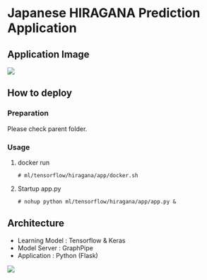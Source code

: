 # Japanese HIRAGANA Prediction Application


## Application Image

<img class="aligncenter size-full" src="https://drive.google.com/uc?export=view&id=1ff-ZQe95G--1t4MAL7l4EVcQR0nGanIV">


## How to deploy

### Preparation

Please check parent folder.

### Usage
1. docker run

   ```
   # ml/tensorflow/hiragana/app/docker.sh
   ```

1. Startup app.py

   ```
   # nohup python ml/tensorflow/hiragana/app/app.py &
   ```

   
## Architecture

- Learning Model : Tensorflow & Keras
- Model Server : GraphPipe
- Application : Python (Flask)

<img class="aligncenter size-full" src="https://drive.google.com/uc?export=view&id=1lT1dl5usZaU0laE9H1ig9tPpetn6sMiI">